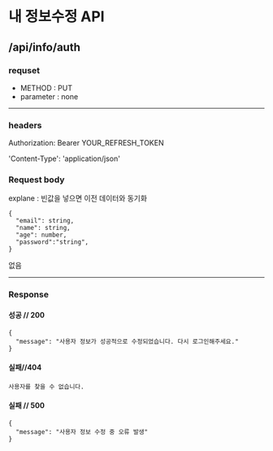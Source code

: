 # 내 정보수정 API

## /api/info/auth

### requset

- METHOD : PUT
- parameter : none

---

### headers

Authorization: Bearer YOUR_REFRESH_TOKEN

'Content-Type': 'application/json'

### Request body
explane : 빈값을 넣으면 이전 데이터와 동기화
```
{
  "email": string, 
  "name": string,
  "age": number,
  "password":"string",
}
```

없음

---

### Response

#### 성공 // 200

```
{
  "message": "사용자 정보가 성공적으로 수정되었습니다. 다시 로그인해주세요."
}
```
#### 실패//404

```
사용자를 찾을 수 없습니다.
```


#### 실패 // 500
```
{
  "message": "사용자 정보 수정 중 오류 발생"
}
```


